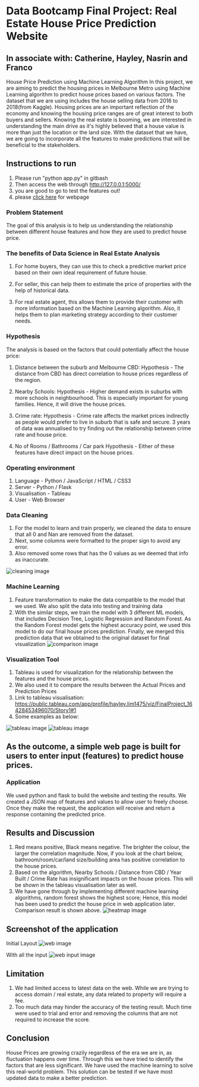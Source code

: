 # Data Bootcamp Final Project: Real Estate House Price Prediction Website
## In associate with: Catherine, Hayley, Nasrin and Franco

House Price Prediction using Machine Learning Algorithm
In this project, we are aiming to predict the housing prices in Melbourne Metro using Machine Learning algorithm to predict house prices based on various factors. The dataset that we are using includes the house selling data from 2016 to 2018(from Kaggle).
Housing prices are an important reflection of the economy and knowing the housing price ranges are of great interest to both buyers and sellers. Knowing the real estate is booming, we are interested in understanding the main drive as it's highly believed that a house value is more than just the location or the land size. With the dataset that we have, we are going to incorporate all the features to make predictions that will be beneficial to the stakeholders.

## Instructions to run
1. Please run "python app.py" in gitbash
2. Then access the web through http://127.0.0.1:5000/
3. you are good to go to test the features out!
4. please [click here](https://propertypriceprediction.herokuapp.com/) for webpage


### Problem Statement
The goal of this analysis is to help us understanding the relationship between different house features and how they are used to predict house price. 

### The benefits of Data Science in Real Estate Analysis
1. For home buyers, they can use this to check a predictive market price based on their own ideal requirement of future house. 

2. For seller, this can help them to estimate the price of properties with the help of historical data. 

3. For real estate agent, this allows them to provide their customer with more information based on the Machine Learning algorithm. Also, it helps them to plan marketing strategy according to their customer needs.

### Hypothesis
The analysis is based on the factors that could potentially affect the house price:
1. Distance between the suburb and Melbourne CBD: 
   Hypothesis - The distance from CBD has direct correlation to house prices regardless of the region. 
	
2. Nearby Schools:
   Hypothesis - Higher demand exists in suburbs with more schools in neighbourhood. This is especially important for young families. Hence, it will drive the house prices.

3. Crime rate: 
   Hypothesis - Crime rate affects the market prices indirectly as people would prefer to live in suburb that is safe and secure. 3 years of data was annualised to try finding out the relationship between crime rate and house price.

4. No of Rooms / Bathrooms / Car park
   Hypothesis - Either of these features have direct impact on the house prices.



### Operating environment
1. Language - Python / JavaScript / HTML / CSS3
2. Server - Python / Flask
3. Visualisation - Tableau
4. User - Web Browser 


### Data Cleaning
1. For the model to learn and train properly, we cleaned the data to ensure that all 0 and Nan are removed from the dataset.
2. Next, some columns were formatted to the proper sign to avoid any error.
3. Also removed some rows that has the 0 values as we deemed that info as inaccurate.

![cleaning image](images/datacleaning.PNG)

### Machine Learning
1. Feature transformation to make the data compatible to the model that we used. We also split the data into testing and training data
2. With the similar steps, we train the model with 3 different ML models, that includes Decision Tree, Logistic Regression and Random Forest. As the Random Forest model gets the highest accuracy point, we used this model to do our final house prices prediction. Finally, we merged this prediction data that we obtained to the original dataset for final visualization
![comparison image](images/comparison.png)


### Visualization Tool
1. Tableau is used for visualization for the relationship between the features and the house prices. 
2. We also used it to compare the results between the Actual Prices and Prediction Prices
3. Link to tableau visualisation: https://public.tableau.com/app/profile/hayley.lim1475/viz/FinalProject_16428453496070/Story1#1
4. Some examples as below:

![tableau image](images/dashboard1.PNG)
![tableau image](images/dashboard2.PNG)

## As the outcome, a simple web page is built for users to enter input (features) to predict house prices.
### Application
We used python and flask to build the website and testing the results. We created a JSON map of features and values to allow user to freely choose. Once they make the request, the application will receive and return a response containing the predicted price.


## Results and Discussion
1. Red means positive, Black means negative. The brighter the colour, the larger the correlation magnitude. Now, if you look at the chart below, bathroom/room/car/land size/building area has positive correlation to the house prices. 
2. Based on the algorithm, Nearby Schools / Distance from CBD / Year Built / Crime Rate has insignificant impacts on the house prices. This will be shown in the tableau visualisation later as well. 
3. We have gone through by implementing different machine learning algorithms, random forest shows the highest score; Hence, this model has been used to predict the house price in web application later. Comparison result is shown above.
![heatmap image](images/heatmap.png)

## Screenshot of the application
Initial Layout
![web image](images/layout.PNG)

With all the input
![web input image](images/prediction.PNG)



## Limitation
1. We had limited access to latest data on the web. While we are trying to access domain / real estate, any data related to property will require a fee. 
2. Too much data may hinder the accuracy of the testing result. Much time were used to trial and error and removing the columns that are not required to increase the score. 


## Conclusion
House Prices are growing crazily regardless of the era we are in, as fluctuation happens over time. Through this we have tried to identify the factors that are less significant. We have used the machine learning to solve this real-world problem. This solution can be tested if we have most updated data to make a better prediction. 

